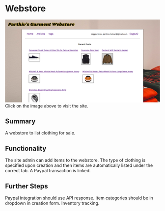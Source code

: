 # Webstore

[![screenshot](webstore.png)](https://parthiv-blogger.herokuapp.com/)
Click on the image above to visit the site.

## Summary

A webstore to list clothing for sale.

## Functionality

The site admin can add items to the webstore. The type of clothing is specified upon creation and then items are automatically listed under the correct tab. A Paypal transaction is linked.

## Further Steps

Paypal integration should use API response. Item categories should be in dropdown in creation form. Inventory tracking.

